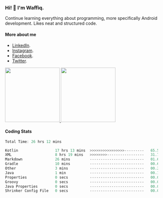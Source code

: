 ### Hi! 👋 I'm Waffiq.

Continue learning everything about programming, more specifically Android development. Likes neat and structured code.

#### More about me 
- [LinkedIn](https://www.linkedin.com/in/waffiqaziz/).
- [Instagram](https://www.instagram.com/waffiqaziz/).
- [Facebook](https://web.facebook.com/WaffiqAziz/).
- [Twitter](https://twitter.com/AzizWaffiq).

<p align="left">
<a href="https://github.com/waffiqaziz">
  <img height="180em" src="https://github-readme-stats-eight-theta.vercel.app/api?username=waffiqaziz&show_icons=true&theme=algolia&include_all_commits=true&count_private=true"/>
  <img height="180em" src="https://github-readme-stats-eight-theta.vercel.app/api/top-langs/?username=waffiqaziz&layout=compact&langs_count=8&theme=algolia"/>
</a>
</p>

#### Coding Stats
<!--START_SECTION:waka-->

```rust
Total Time: 26 hrs 12 mins

Kotlin                 17 hrs 13 mins  >>>>>>>>>>>>>>>>---------   65.55 %
XML                    8 hrs 19 mins   >>>>>>>>-----------------   31.70 %
Markdown               26 mins         -------------------------   01.67 %
Gradle                 10 mins         -------------------------   00.67 %
Other                  3 mins          -------------------------   00.24 %
Java                   1 min           -------------------------   00.10 %
Properties             0 secs          -------------------------   00.04 %
Groovy                 0 secs          -------------------------   00.03 %
Java Properties        0 secs          -------------------------   00.00 %
Shrinker Config File   0 secs          -------------------------   00.00 %
```

<!--END_SECTION:waka-->

